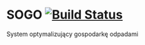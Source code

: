 # SOGO [![Build Status](https://travis-ci.com/lgajewski/SOGO.svg?token=1uAapbtqAhxi51os5v63&branch=master)](https://travis-ci.com/lgajewski/SOGO)

System optymalizujący gospodarkę odpadami
